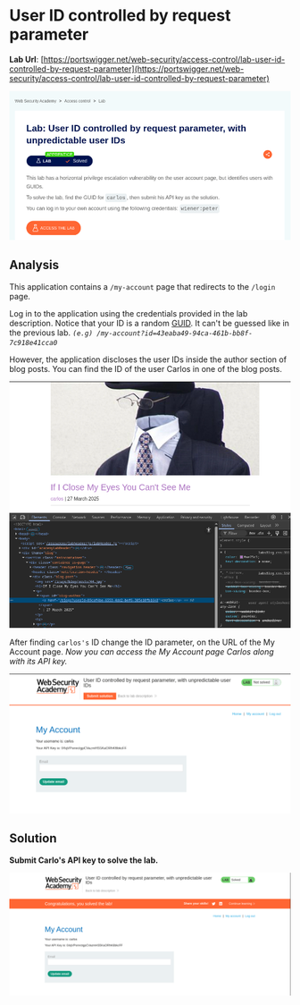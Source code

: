 # User ID controlled by request parameter

**Lab Url**: [https://portswigger.net/web-security/access-control/lab-user-id-controlled-by-request-parameter](https://portswigger.net/web-security/access-control/lab-user-id-controlled-by-request-parameter)

![Lab Description](img/lab-description.png)

## Analysis

This application contains a `/my-account` page that redirects to the `/login` page.

Log in to the application using the credentials provided in the lab description. Notice that your ID is a random [GUID](https://en.wikipedia.org/wiki/Universally_unique_identifier). It can't be guessed like in the previous lab. *`(e.g) /my-account?id=43eaba49-94ca-461b-bb8f-7c918e41cca0`*

However, the application discloses the user IDs inside the author section of blog posts. You can find the ID of the user Carlos in one of the blog posts.

![Carlos Id](img/user-id-carlos.png)

After finding `carlos's` ID change the ID parameter, on the URL of the My Account page. *Now you can access the My Account page Carlos along with its API key.*

![Carlos Account Page](img/carlos-account-page.png)

## Solution

**Submit Carlo's API key to solve the lab.**

![Lab Solved](img/lab-solved.png)
